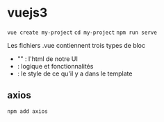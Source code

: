 # vuejs3

```vue create my-project```
```cd my-project```
```npm run serve```


Les fichiers .vue contiennent trois types de bloc

- "<template></template>" : l'html de notre UI
- <script></script>  : logique et fonctionnalités
- <style></style> : le style de ce qu'il y a dans le template

## axios
```npm add axios```



